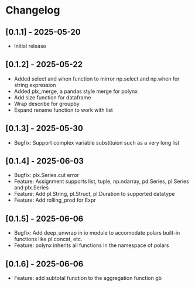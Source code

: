 # Changelog

## [0.1.1] - 2025-05-20
- Initial release

## [0.1.2] - 2025-05-22
- Added select and when function to mirror np.select and np.when for string expression
- Added plx_merge, a pandas style merge for polynx
- Add size function for dataframe
- Wrap describe for groupby
- Expand rename function to work with list

## [0.1.3] - 2025-05-30
- Bugfix: Support complex variable substituion such as a very long list

## [0.1.4] - 2025-06-03
- Bugfix: plx.Series.cut error
- Feature: Assignment supports list, tuple, np.ndarray, pd.Series, pl.Series and plx.Series
- Feature: Add pl.String, pl.Struct, pl.Duration to supported datatype
- Feature: Add rolling_prod for Expr

## [0.1.5] - 2025-06-06
- Bugfix: Add deep_unwrap in io module to accomodate polars built-in functions like pl.concat, etc.
- Feature: polynx inherits all functions in the namespace of polars

## [0.1.6] - 2025-06-06
- Feature: add subtotal function to the aggregation function gb
